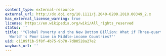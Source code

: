 ```yaml
---
content_type: external-resource
external_url: http://dx.doi.org/10.1111/j.2040-0209.2010.00349_2.x
has_external_license_warning: true
license: https://en.wikipedia.org/wiki/All_rights_reserved
status: ''
title: '"Global Poverty and the New Bottom Billion: What if Three-quarters of the
  World''s Poor Live in Middle-income Countries?"'
uid: c1109f1b-5f8f-4b75-9b70-7d80528a27e2
wayback_url: ''
---
```

